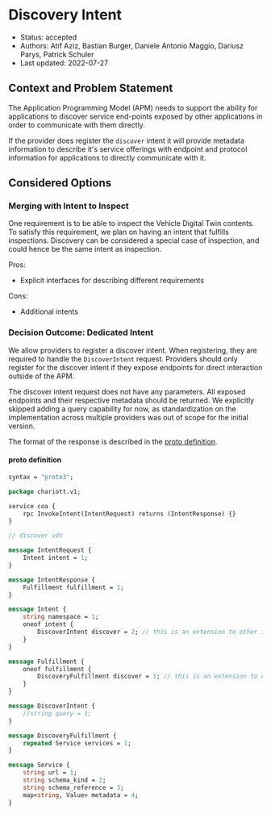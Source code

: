 # Discovery Intent

- Status: accepted
- Authors: Atif Aziz, Bastian Burger, Daniele Antonio Maggio, Dariusz Parys, Patrick Schuler
- Last updated: 2022-07-27

## Context and Problem Statement

The Application Programming Model (APM) needs to support the ability for
applications to discover service end-points exposed by other applications in
order to communicate with them directly.

If the provider does register the `discover` intent it will provide metadata
information to describe it's service offerings with endpoint and protocol
information for applications to directly communicate with it.

## Considered Options

### Merging with Intent to Inspect

One requirement is to be able to inspect the Vehicle Digital Twin contents. To
satisfy this requirement, we plan on having an intent that fulfills inspections.
Discovery can be considered a special case of inspection, and could hence be the
same intent as inspection.

Pros:

- Explicit interfaces for describing different requirements

Cons:

- Additional intents

### Decision Outcome: Dedicated Intent

We allow providers to register a discover intent. When registering, they are
required to handle the `DiscoverIntent` request. Providers should only register
for the discover intent if they expose endpoints for direct interaction outside
of the APM.

The discover intent request does not have any parameters. All exposed endpoints
and their respective metadata should be returned. We explicitly skipped adding a
query capability for now, as standardization on the implementation across
multiple providers was out of scope for the initial version.

The format of the response is described in the [proto
definition](#proto-definition).

#### proto definition

```proto
syntax = "proto3";

package chariott.v1;

service coa {
    rpc InvokeIntent(IntentRequest) returns (IntentResponse) {}
}

// discover vdt

message IntentRequest {
    Intent intent = 1;
}

message IntentResponse {
    Fulfillment fulfillment = 1;
}

message Intent {
    string namespace = 1;
    oneof intent {
        DiscoverIntent discover = 2; // this is an extension to other intents defined in other ADRs
    }
}

message Fulfillment {
    oneof fulfillment {
        DiscoveryFulfillment discover = 1; // this is an extension to other fulfillments defined in other ADRs
    }
}

message DiscoverIntent {
    //string query = 1;
}

message DiscoveryFulfillment {
    repeated Service services = 1;
}

message Service {
    string url = 1;
    string schema_kind = 2;
    string schema_reference = 3;
    map<string, Value> metadata = 4;
}

```
